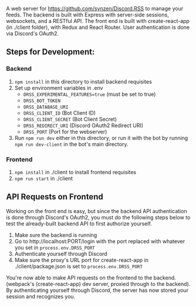 A web server for https://github.com/synzen/Discord.RSS to manage your feeds. The backend is built with Express with server-side sessions, websockets, and a RESTful API. The front end is built with create-react-app (in ./client folder), with Redux and React Router. User authentication is done via Discord's OAuth2.

## Steps for Development:

### Backend

1. `npm install` in this directory to install backend requisites
2. Set up environment variables in .env
   - `DRSS_EXPERIMENTAL_FEATURES=true` (must be set to true)
   - `DRSS_BOT_TOKEN`
   - `DRSS_DATABASE_URI`
   - `DRSS_CLIENT_ID` (Bot Client ID)
   - `DRSS_CLIENT_SECRET` (Bot Client Secret)
   - `DRSS_REDIRECT_URI` (Discord OAuth2 Redirect URI)
   - `DRSS_PORT` (Port for the webserver)
3. Run `npm run dev` either in this directory, or run it with the bot by running `npm run dev-client` in the bot's main directory.

### Frontend

1. `npm install` in ./client to install frontend requisites
2. `npm run start` in ./client




## API Requests on Frontend

Working on the front end is easy, but since the backend API authentication is done through Discord's OAuth2, you must do the following steps below to test the already-built backend API to first authorize yourself.

1. Make sure the backend is running
2. Go to http://localhost:PORT/login with the port replaced with whatever you set in `process.env.DRSS_PORT`
3. Authenticate yourself through Discord
4. Make sure the proxy's URL port for create-react-app in ./client/package.json is set to `process.env.DRSS_PORT`

You're now able to make API requests on the frontend to the backend. (webpack's (create-react-app) dev server, proxied through to the backend). By authenticating yourself through Discord, the server has now stored your session and recognizes you.
